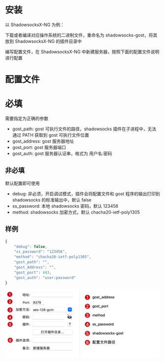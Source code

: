 # 安装

以 ShadowsocksX-NG 为例：

下载或者编译对应操作系统的二进制文件，重命名为 shadowsocks-gost，将其放到 ShadowsocksX-NG 的插件目录中

编写配置文件，在 ShadowsocksX-NG 中新建服务器，按照下面的配置文件说明进行配置

# 配置文件

# 必填

需要指定为正确的参数

* gost_path: gost 可执行文件的路径，shadowsocks 插件在子进程中，无法通过 PATH 获取到 gost 可执行文件位置
* gost_address: gost 服务器地址
* gost_port: gost 服务器端口
* gost_auth: gost 服务器认证串，格式为 用户名:密码

## 非必填

默认配置即可使用

* debug: 非必须，开启调试模式，插件会将配置文件和 gost 程序的输出打印到 shadowsocks 的标准输出中，默认 false
* ss_password: 本地 shadowsocks 密码，默认 123456
* method: shadowsocks 加密方式，默认 chacha20-ietf-poly1305

## 样例

```javascript
{
    "debug": false,
    "ss_password": "123456",
    "method": "chacha20-ietf-poly1305",
    "gost_path": "",
    "gost_Address": "",
    "gost_port": 443,
    "gost_auth": "user:password"
}
```

![image](./images/config.jpg)